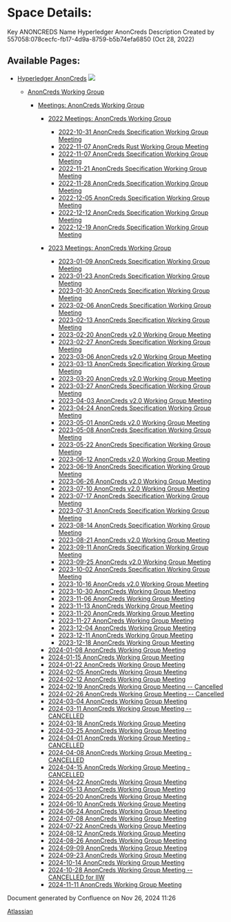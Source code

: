 # Space Details:

Key ANONCREDS Name Hyperledger AnonCreds Description Created by 557058:078cecfc-fb17-4d9a-8759-b5b74efa6850 (Oct 28, 2022)

## Available Pages:

- [Hyperledger AnonCreds](Hyperledger-AnonCreds_20283406.html) ![](images/icons/contenttypes/home_page_16.png)
  
  - [AnonCreds Working Group](AnonCreds-Working-Group_20291468.html)
    
    - [Meetings: AnonCreds Working Group](20291486.html)
      
      - [2022 Meetings: AnonCreds Working Group](20295016.html)
        
        - [2022-10-31 AnonCreds Specification Working Group Meeting](2022-10-31-AnonCreds-Specification-Working-Group-Meeting_20291526.html)
        
        <!--THE END-->
        
        - [2022-11-07 AnonCreds Rust Working Group Meeting](2022-11-07-AnonCreds-Rust-Working-Group-Meeting_20291570.html)
        
        <!--THE END-->
        
        - [2022-11-07 AnonCreds Specification Working Group Meeting](2022-11-07-AnonCreds-Specification-Working-Group-Meeting_20291490.html)
        
        <!--THE END-->
        
        - [2022-11-21 AnonCreds Specification Working Group Meeting](2022-11-21-AnonCreds-Specification-Working-Group-Meeting_20291584.html)
        
        <!--THE END-->
        
        - [2022-11-28 AnonCreds Specification Working Group Meeting](2022-11-28-AnonCreds-Specification-Working-Group-Meeting_20291620.html)
        
        <!--THE END-->
        
        - [2022-12-05 AnonCreds Specification Working Group Meeting](2022-12-05-AnonCreds-Specification-Working-Group-Meeting_20291650.html)
        
        <!--THE END-->
        
        - [2022-12-12 AnonCreds Specification Working Group Meeting](2022-12-12-AnonCreds-Specification-Working-Group-Meeting_20291680.html)
        
        <!--THE END-->
        
        - [2022-12-19 AnonCreds Specification Working Group Meeting](2022-12-19-AnonCreds-Specification-Working-Group-Meeting_20291716.html)
      
      <!--THE END-->
      
      - [2023 Meetings: AnonCreds Working Group](20295076.html)
        
        - [2023-01-09 AnonCreds Specification Working Group Meeting](2023-01-09-AnonCreds-Specification-Working-Group-Meeting_20291746.html)
        
        <!--THE END-->
        
        - [2023-01-23 AnonCreds Specification Working Group Meeting](2023-01-23-AnonCreds-Specification-Working-Group-Meeting_20291776.html)
        
        <!--THE END-->
        
        - [2023-01-30 AnonCreds Specification Working Group Meeting](2023-01-30-AnonCreds-Specification-Working-Group-Meeting_20291808.html)
        
        <!--THE END-->
        
        - [2023-02-06 AnonCreds Specification Working Group Meeting](2023-02-06-AnonCreds-Specification-Working-Group-Meeting_20291846.html)
        
        <!--THE END-->
        
        - [2023-02-13 AnonCreds Specification Working Group Meeting](2023-02-13-AnonCreds-Specification-Working-Group-Meeting_20291902.html)
        
        <!--THE END-->
        
        - [2023-02-20 AnonCreds v2.0 Working Group Meeting](2023-02-20-AnonCreds-v2.0-Working-Group-Meeting_20291946.html)
        
        <!--THE END-->
        
        - [2023-02-27 AnonCreds Specification Working Group Meeting](2023-02-27-AnonCreds-Specification-Working-Group-Meeting_20291970.html)
        
        <!--THE END-->
        
        - [2023-03-06 AnonCreds v2.0 Working Group Meeting](2023-03-06-AnonCreds-v2.0-Working-Group-Meeting_20292024.html)
        
        <!--THE END-->
        
        - [2023-03-13 AnonCreds Specification Working Group Meeting](2023-03-13-AnonCreds-Specification-Working-Group-Meeting_20292052.html)
        
        <!--THE END-->
        
        - [2023-03-20 AnonCreds v2.0 Working Group Meeting](2023-03-20-AnonCreds-v2.0-Working-Group-Meeting_20292090.html)
        
        <!--THE END-->
        
        - [2023-03-27 AnonCreds Specification Working Group Meeting](2023-03-27-AnonCreds-Specification-Working-Group-Meeting_20292112.html)
        
        <!--THE END-->
        
        - [2023-04-03 AnonCreds v2.0 Working Group Meeting](2023-04-03-AnonCreds-v2.0-Working-Group-Meeting_20292148.html)
        
        <!--THE END-->
        
        - [2023-04-24 AnonCreds Specification Working Group Meeting](2023-04-24-AnonCreds-Specification-Working-Group-Meeting_20292172.html)
        
        <!--THE END-->
        
        - [2023-05-01 AnonCreds v2.0 Working Group Meeting](2023-05-01-AnonCreds-v2.0-Working-Group-Meeting_20292216.html)
        
        <!--THE END-->
        
        - [2023-05-08 AnonCreds Specification Working Group Meeting](2023-05-08-AnonCreds-Specification-Working-Group-Meeting_20292238.html)
        
        <!--THE END-->
        
        - [2023-05-22 AnonCreds Specification Working Group Meeting](2023-05-22-AnonCreds-Specification-Working-Group-Meeting_20292278.html)
        
        <!--THE END-->
        
        - [2023-06-12 AnonCreds v2.0 Working Group Meeting](2023-06-12-AnonCreds-v2.0-Working-Group-Meeting_20292386.html)
        
        <!--THE END-->
        
        - [2023-06-19 AnonCreds Specification Working Group Meeting](2023-06-19-AnonCreds-Specification-Working-Group-Meeting_20292344.html)
        
        <!--THE END-->
        
        - [2023-06-26 AnonCreds v2.0 Working Group Meeting](2023-06-26-AnonCreds-v2.0-Working-Group-Meeting_20292410.html)
        
        <!--THE END-->
        
        - [2023-07-10 AnonCreds v2.0 Working Group Meeting](2023-07-10-AnonCreds-v2.0-Working-Group-Meeting_20292434.html)
        
        <!--THE END-->
        
        - [2023-07-17 AnonCreds Specification Working Group Meeting](2023-07-17-AnonCreds-Specification-Working-Group-Meeting_20292460.html)
        
        <!--THE END-->
        
        - [2023-07-31 AnonCreds Specification Working Group Meeting](2023-07-31-AnonCreds-Specification-Working-Group-Meeting_20292494.html)
        
        <!--THE END-->
        
        - [2023-08-14 AnonCreds Specification Working Group Meeting](2023-08-14-AnonCreds-Specification-Working-Group-Meeting_20292526.html)
        
        <!--THE END-->
        
        - [2023-08-21 AnonCreds v2.0 Working Group Meeting](2023-08-21-AnonCreds-v2.0-Working-Group-Meeting_20292554.html)
        
        <!--THE END-->
        
        - [2023-09-11 AnonCreds Specification Working Group Meeting](2023-09-11-AnonCreds-Specification-Working-Group-Meeting_20292574.html)
        
        <!--THE END-->
        
        - [2023-09-25 AnonCreds v2.0 Working Group Meeting](2023-09-25-AnonCreds-v2.0-Working-Group-Meeting_20292602.html)
        
        <!--THE END-->
        
        - [2023-10-02 AnonCreds Specification Working Group Meeting](2023-10-02-AnonCreds-Specification-Working-Group-Meeting_20292626.html)
        
        <!--THE END-->
        
        - [2023-10-16 AnonCreds v2.0 Working Group Meeting](2023-10-16-AnonCreds-v2.0-Working-Group-Meeting_20292652.html)
        
        <!--THE END-->
        
        - [2023-10-30 AnonCreds Working Group Meeting](2023-10-30-AnonCreds-Working-Group-Meeting_20292678.html)
        
        <!--THE END-->
        
        - [2023-11-06 AnonCreds Working Group Meeting](2023-11-06-AnonCreds-Working-Group-Meeting_20292704.html)
        
        <!--THE END-->
        
        - [2023-11-13 AnonCreds Working Group Meeting](2023-11-13-AnonCreds-Working-Group-Meeting_20292738.html)
        
        <!--THE END-->
        
        - [2023-11-20 AnonCreds Working Group Meeting](2023-11-20-AnonCreds-Working-Group-Meeting_20292770.html)
        
        <!--THE END-->
        
        - [2023-11-27 AnonCreds Working Group Meeting](2023-11-27-AnonCreds-Working-Group-Meeting_20292804.html)
        
        <!--THE END-->
        
        - [2023-12-04 AnonCreds Working Group Meeting](2023-12-04-AnonCreds-Working-Group-Meeting_20292848.html)
        
        <!--THE END-->
        
        - [2023-12-11 AnonCreds Working Group Meeting](2023-12-11-AnonCreds-Working-Group-Meeting_20292890.html)
        
        <!--THE END-->
        
        - [2023-12-18 AnonCreds Working Group Meeting](2023-12-18-AnonCreds-Working-Group-Meeting_20292926.html)
      
      <!--THE END-->
      
      - [2024-01-08 AnonCreds Working Group Meeting](2024-01-08-AnonCreds-Working-Group-Meeting_20292978.html)
      
      <!--THE END-->
      
      - [2024-01-15 AnonCreds Working Group Meeting](2024-01-15-AnonCreds-Working-Group-Meeting_20293016.html)
      
      <!--THE END-->
      
      - [2024-01-22 AnonCreds Working Group Meeting](2024-01-22-AnonCreds-Working-Group-Meeting_20293056.html)
      
      <!--THE END-->
      
      - [2024-02-05 AnonCreds Working Group Meeting](2024-02-05-AnonCreds-Working-Group-Meeting_20293078.html)
      
      <!--THE END-->
      
      - [2024-02-12 AnonCreds Working Group Meeting](2024-02-12-AnonCreds-Working-Group-Meeting_20293103.html)
      
      <!--THE END-->
      
      - [2024-02-19 AnonCreds Working Group Meeting -- Cancelled](2024-02-19-AnonCreds-Working-Group-Meeting----Cancelled_20293122.html)
      
      <!--THE END-->
      
      - [2024-02-26 AnonCreds Working Group Meeting -- Cancelled](2024-02-26-AnonCreds-Working-Group-Meeting----Cancelled_20293141.html)
      
      <!--THE END-->
      
      - [2024-03-04 AnonCreds Working Group Meeting](2024-03-04-AnonCreds-Working-Group-Meeting_20293160.html)
      
      <!--THE END-->
      
      - [2024-03-11 AnonCreds Working Group Meeting -- CANCELLED](2024-03-11-AnonCreds-Working-Group-Meeting----CANCELLED_20293176.html)
      
      <!--THE END-->
      
      - [2024-03-18 AnonCreds Working Group Meeting](2024-03-18-AnonCreds-Working-Group-Meeting_20293192.html)
      
      <!--THE END-->
      
      - [2024-03-25 AnonCreds Working Group Meeting](2024-03-25-AnonCreds-Working-Group-Meeting_20293213.html)
      
      <!--THE END-->
      
      - [2024-04-01 AnonCreds Working Group Meeting - CANCELLED](2024-04-01-AnonCreds-Working-Group-Meeting---CANCELLED_20293231.html)
      
      <!--THE END-->
      
      - [2024-04-08 AnonCreds Working Group Meeting - CANCELLED](2024-04-08-AnonCreds-Working-Group-Meeting---CANCELLED_20293249.html)
      
      <!--THE END-->
      
      - [2024-04-15 AnonCreds Working Group Meeting - CANCELLED](2024-04-15-AnonCreds-Working-Group-Meeting---CANCELLED_20293267.html)
      
      <!--THE END-->
      
      - [2024-04-22 AnonCreds Working Group Meeting](2024-04-22-AnonCreds-Working-Group-Meeting_20293285.html)
      
      <!--THE END-->
      
      - [2024-05-13 AnonCreds Working Group Meeting](2024-05-13-AnonCreds-Working-Group-Meeting_20293299.html)
      
      <!--THE END-->
      
      - [2024-05-20 AnonCreds Working Group Meeting](2024-05-20-AnonCreds-Working-Group-Meeting_20293316.html)
      
      <!--THE END-->
      
      - [2024-06-10 AnonCreds Working Group Meeting](2024-06-10-AnonCreds-Working-Group-Meeting_20293333.html)
      
      <!--THE END-->
      
      - [2024-06-24 AnonCreds Working Group Meeting](2024-06-24-AnonCreds-Working-Group-Meeting_20293344.html)
      
      <!--THE END-->
      
      - [2024-07-08 AnonCreds Working Group Meeting](2024-07-08-AnonCreds-Working-Group-Meeting_20293357.html)
      
      <!--THE END-->
      
      - [2024-07-22 AnonCreds Working Group Meeting](2024-07-22-AnonCreds-Working-Group-Meeting_20293372.html)
      
      <!--THE END-->
      
      - [2024-08-12 AnonCreds Working Group Meeting](2024-08-12-AnonCreds-Working-Group-Meeting_20293389.html)
      
      <!--THE END-->
      
      - [2024-08-26 AnonCreds Working Group Meeting](2024-08-26-AnonCreds-Working-Group-Meeting_20293412.html)
      
      <!--THE END-->
      
      - [2024-09-09 AnonCreds Working Group Meeting](2024-09-09-AnonCreds-Working-Group-Meeting_20293443.html)
      
      <!--THE END-->
      
      - [2024-09-23 AnonCreds Working Group Meeting](2024-09-23-AnonCreds-Working-Group-Meeting_20293431.html)
      
      <!--THE END-->
      
      - [2024-10-14 AnonCreds Working Group Meeting](2024-10-14-AnonCreds-Working-Group-Meeting_29458433.html)
      
      <!--THE END-->
      
      - [2024-10-28 AnonCreds Working Group Meeting -- CANCELLED for IIW](2024-10-28-AnonCreds-Working-Group-Meeting----CANCELLED-for-IIW_39321601.html)
      
      <!--THE END-->
      
      - [2024-11-11 AnonCreds Working Group Meeting](2024-11-11-AnonCreds-Working-Group-Meeting_50331649.html)

Document generated by Confluence on Nov 26, 2024 11:26

[Atlassian](http://www.atlassian.com/)
